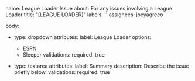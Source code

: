 name: League Loader Issue
about: For any issues involving a League Loader
title: "[LEAGUE LOADER]"
labels: ''
assignees: joeyagreco

body:

- type: dropdown
  attributes:
  label: League Loader
  options:
    - ESPN
    - Sleeper
      validations:
      required: true

- type: textarea
  attributes:
  label: Summary
  description: Describe the issue briefly below.
  validations:
  required: true